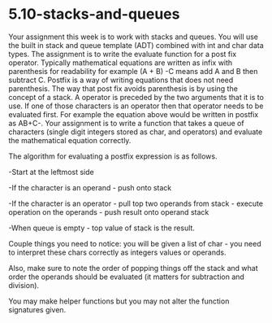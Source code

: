 # 5.10-stacks-and-queues

Your assignment this week is to work with stacks and queues. You will use the built in stack and queue template (ADT) combined with int and char data types. The assignment is to write the evaluate function for a post fix operator. Typically mathematical equations are written as infix with parenthesis for readability for example (A + B) -C means add A and B then subtract C. Postfix is a way of writing equations that does not need parenthesis. The way that post fix avoids parenthesis is by using the concept of a stack. A operator is preceded by the two arguments that it is to use. If one of those characters is an operator then that operator needs to be evaluated first. For example the equation above would be written in postfix as AB+C-. Your assignment is to write a function that takes a queue of characters (single digit integers stored as char, and operators) and evaluate the mathematical equation correctly.

The algorithm for evaluating a postfix expression is as follows.

-Start at the leftmost side

-If the character is an operand - push onto stack

-If the character is an operator - pull top two operands from stack - execute operation on the operands - push result onto operand stack

-When queue is empty - top value of stack is the result.

Couple things you need to notice: you will be given a list of char - you need to interpret these chars correctly as integers values or operands.

Also, make sure to note the order of popping things off the stack and what order the operands should be evaluated (it matters for subtraction and division).

You may make helper functions but you may not alter the function signatures given.